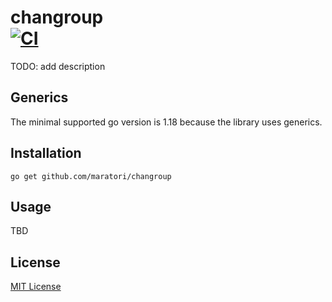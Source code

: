 # changroup <br> [![CI][ci-img]][ci-url]


TODO: add description

## Generics

The minimal supported go version is 1.18 because the library uses generics.

## Installation

```shell
go get github.com/maratori/changroup
```

## Usage

TBD

## License

[MIT License](/LICENSE)


[ci-img]: https://github.com/maratori/changroup/actions/workflows/ci.yml/badge.svg
[ci-url]: https://github.com/maratori/changroup/actions/workflows/ci.yml
